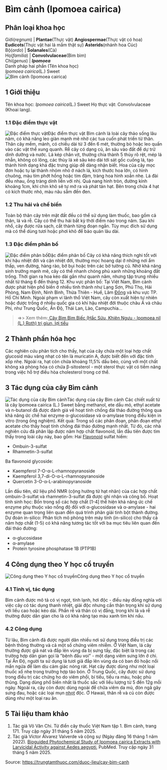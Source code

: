 # Bìm cảnh (Ipomoea cairica)

Phân loại khoa học  
---  
Giới(_regnum_) |  **Plantae**(Thực vật) **Angiospermae**(Thực vật có hoa) **Eudicots**(Thực vật hai lá mầm thật sự) **Asterids**(nhánh hoa Cúc)  
Bộ(_ordo_) | **Solanales**(Cà)  
Họ(_familia_) | **Convolvulaceae**(Bìm bìm)  
Chi(_genus_) | **_Ipomoea_**  
Danh pháp hai phần (Tên khoa học)  
_Ipomoea cairica_(L.) Sweet  
![Bìm cảnh \(Ipomoea cairica\)](https://trungtamthuoc.com/images/others/bim-canh-7547.jpg)
##  1 Giới thiệu
Tên khoa học: _Ipomoea cairica_(L.) Sweet
Họ thực vật: Convolvulaceae (Khoai lang).
### 1.1 Đặc điểm thực vật
![Đặc điểm thực vật](https://trungtamthuoc.com/images/item/bim-canh-0.jpg)Đặc điểm thực vật
Bìm cảnh là loài cây thảo sống lâu năm, có khả năng leo giàn mạnh mẽ nhờ các tua cuốn phát triển từ thân. Thân cây mềm, mảnh, có chiều dài từ 3 đến 6 mét, thường bò hoặc leo quấn vào các vật thể xung quanh. Rễ cây có dạng củ, ăn sâu vào đất để dự trữ dinh dưỡng và nước. Lá kép chân vịt, thường chia thành 5 thùy rõ rệt, mép lá nhẵn, không có lông, các thùy lá xẻ sâu kéo dài tới sát gốc cuống lá, tạo thành hình dạng khá đặc trưng giúp dễ dàng nhận biết.
Hoa của cây mọc đơn hoặc tụ lại thành nhóm nhỏ ở nách lá, kích thước hoa lớn, có hình chuông, màu tím phớt hồng hoặc tím đậm, tràng hoa hình xoắn nhẹ. Lá đài đều nhau, ống tràng dính liền với nhị. Quả nang hình tròn, đường kính khoảng 1cm, khi chín khô sẽ tự mở ra và phát tán hạt. Bên trong chứa 4 hạt có kích thước nhỏ, màu nâu sẫm đến đen.
### 1.2 Thu hái và chế biến
Toàn bộ thân cây trên mặt đất đều có thể sử dụng làm thuốc, bao gồm cả thân, lá và rễ. Cây có thể thu hái bất kỳ thời điểm nào trong năm. Sau khi nhổ, cây được rửa sạch, cắt thành từng đoạn ngắn. Tùy mục đích sử dụng mà có thể dùng tươi hoặc phơi khô để bảo quản lâu dài.
### 1.3 Đặc điểm phân bố
![Đặc điểm phân bố](https://trungtamthuoc.com/images/item/bim-canh-1.jpg)Đặc điểm phân bố
Cây có khả năng thích nghi tốt với khí hậu nhiệt đới và cận nhiệt đới, thường mọc hoang dại ở những nơi ẩm thấp, ven đường, hàng rào, bờ bụi hoặc trên các bờ tường cũ. Nhờ khả năng sinh trưởng mạnh mẽ, cây có thể nhanh chóng phủ xanh những khoảng đất trống. Thời gian ra hoa kéo dài gần như quanh năm, nhưng tập trung nhiều nhất từ tháng 6 đến tháng 12.
Khu vực phân bố: Tại Việt Nam, Bìm cảnh được phát hiện phổ biến ở nhiều tỉnh thành như Lạng Sơn, Phú Thọ, Hải Phòng, Nam Định, Ninh Bình, Thừa Thiên - Huế, Lâm [Đồng](https://trungtamthuoc.com/hoat-chat/dong "Đồng") và khu vực TP. Hồ Chí Minh. Ngoài phạm vi lãnh thổ Việt Nam, cây còn xuất hiện tự nhiên hoặc được trồng ở nhiều quốc gia có khí hậu nhiệt đới thuộc châu Á và châu Phi, như Trung Quốc, Ấn Độ, Thái Lan, Lào, Campuchia...
> =>> Xem thêm:[ Cây Bìm Bìm Biếc (Hắc Sửu, Khiên Ngưu - Ipomoea nil (L.) Roth) trị giun, lợi tiểu](https://trungtamthuoc.com/duoc-lieu/bim-bim-biec)
##  2 Thành phần hóa học
Các nghiên cứu phân tích cho thấy, hạt của cây chứa một loại hợp chất glucosid màu vàng nhạt có tên là muricatin A, được biết đến với đặc tính xốp nhẹ. Ngoài ra, hạt còn chứa khoảng 11,5% dầu béo, cùng với một chất không xà phòng hóa có chứa β-sitosterol - một sterol thực vật có tiềm năng trong việc hỗ trợ điều hòa cholesterol trong cơ thể.
##  3 Tác dụng của cây Bìm cảnh
![Tác dụng của cây Bìm cảnh](https://trungtamthuoc.com/images/item/bim-canh-2.jpg)Tác dụng của cây Bìm cảnh
Các chiết xuất từ lá cây Ipomoea cairica (L.) Sweet bằng methanol, ete dầu mỏ, ethyl acetate và n-butanol đã được đánh giá về hoạt tính chống đái tháo đường thông qua khả năng ức chế hai enzyme α-glucosidase và α-amylase trong điều kiện in vitro (trong ống nghiệm).
Kết quả:
Trong số các phân đoạn, phân đoạn ethyl acetate cho thấy hoạt tính chống đái tháo đường mạnh nhất. Từ đó, các nhà nghiên cứu đã phân lập được năm hợp chất flavonoid, lần đầu tiên được tìm thấy trong loài cây này, bao gồm:
Hai [Flavonoid](https://trungtamthuoc.com/hoat-chat/flavonoid "Flavonoid") sulfat hiếm:
  * Ombuin-3-sulfat
  * Rhamnetin-3-sulfat


Ba flavonoid glycoside:
  * Kaempferol 7-O-α-L-rhamnopyranoside
  * Kaempferol 3,7-di-O-α-L-rhamnopyranoside
  * Quercetin 3-O-α-L-arabinopyranoside


Lần đầu tiên, dữ liệu phổ NMR (cộng hưởng từ hạt nhân) của các hợp chất ombuin-3-sulfat và rhamnetin-3-sulfat đã được ghi nhận và công bố.
Hoạt tính sinh học: Bốn trong số các hợp chất [1-4] thể hiện khả năng ức chế enzyme phụ thuộc vào nồng độ đối với α-glucosidase và α-amylase - hai enzyme quan trọng liên quan đến quá trình phân giải tinh bột thành đường.
Dự đoán in-silico: Phân tích mô phỏng trên máy tính (in-silico) cho thấy cả năm hợp chất (1-5) có khả năng tương tác tốt với ba mục tiêu liên quan đến đái tháo đường:
  * α-glucosidase
  * α-amylase
  * Protein tyrosine phosphatase 1B (PTP1B)


##  4 Công dụng theo Y học cổ truyền
![Công dụng theo Y học cổ truyền](https://trungtamthuoc.com/images/item/bim-canh-3.jpg)Công dụng theo Y học cổ truyền
### 4.1 Tính vị, tác dụng
Bìm cảnh được mô tả có vị ngọt, tính lạnh, hơi độc - điều này đồng nghĩa với việc cây có tác dụng thanh nhiệt, giải độc nhưng cần thận trọng khi sử dụng với liều cao hoặc kéo dài. Phần rễ và thân có vị đắng, trong khi lá và rễ thường được dân gian cho là có khả năng tạo màu xanh tím khi nấu.
### 4.2 Công dụng
Từ lâu, Bìm cảnh đã được người dân nhiều nơi sử dụng trong điều trị các bệnh thông thường và cả một số chứng viêm nhiễm. Ở Việt Nam, lá cây thường được giã nát và đắp lên vùng da bị sưng tấy, đặc biệt là trong các trường hợp dân gian gọi là "bệnh đầu voi" - một dạng viêm sưng lớn ở chi.
Tại Ấn Độ, người ta sử dụng lá tươi giã đắp lên vùng da có ban đỏ hoặc nổi mẩn ngứa để làm dịu cảm giác nóng rát. Hạt cây được dùng như một loại thuốc xổ nhẹ trong trường hợp táo bón. Ở Trung Quốc, cây được sử dụng trong điều trị các chứng ho do viêm phổi, bí tiểu, tiểu ra máu, hoặc phù thũng. Dạng dùng phổ biến nhất là thuốc sắc với liều lượng từ 5 đến 12g mỗi ngày. Ngoài ra, cây còn được dùng ngoài để chữa viêm da mủ, đòn ngã gây sưng đau, hoặc các loại mụn [nhọt](https://trungtamthuoc.com/bai-viet/nhot "nhọt") độc. Ở Hawaii, thân rễ và củ còn được dùng như một loại rau ăn.
##  5 Tài liệu tham khảo
  1. Tác giả Võ Văn Chi. Từ điển cây thuốc Việt Nam tập 1. Bìm cảnh, trang 171. Truy cập ngày 31 tháng 5 năm 2025.
  2. Tác giả Víctor Álvarez Valverde và cộng sự (Ngày đăng 16 tháng 1 năm 2022). [Bioguided Phytochemical Study of Ipomoea cairica Extracts with Larvicidal Activity against Aedes aegypti](https://pubmed.ncbi.nlm.nih.gov/35209137/), PubMed. Truy cập ngày 31 tháng 5 năm 2025.




Source: https://trungtamthuoc.com/duoc-lieu/cay-bim-canh
